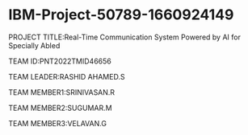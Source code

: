 # IBM-Project-50789-1660924149
PROJECT TITLE:Real-Time Communication System Powered by AI for Specially Abled

TEAM ID:PNT2022TMID46656

TEAM LEADER:RASHID AHAMED.S

TEAM MEMBER1:SRINIVASAN.R

TEAM MEMBER2:SUGUMAR.M

TEAM MEMBER3:VELAVAN.G
